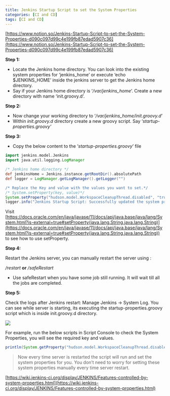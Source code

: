 ```yaml
---
title: Jenkins Startup Script to set the System Properties
categories: [CI and CD]
tags: [CI and CD]
---
```


[https://www.notion.so/Jenkins-Startup-Script-to-set-the-System-Properties-d090c097d99c4e199fb87edad5907c36](https://www.notion.so/Jenkins-Startup-Script-to-set-the-System-Properties-d090c097d99c4e199fb87edad5907c36)


**Step 1:**

- Locate the Jenkins home directory. You can look into the existing system properties for ‘jenkins_home’ or execute ‘echo $JENKINS_HOME’ inside the jenkins server to get the Jenkins home directory.
- Say if your Jenkins home directory is ‘_/var/jenkins_home_’. Create a new directory with name ‘init.groovy.d’.

**Step 2:**

- Now change your working directory to ‘_/var/jenkins_home/init.groovy.d_’
- Within _init.groovy.d_ directory create a new groovy script. Say ‘_startup-properties.groovy’_

**Step 3:**

- Copy the below content to the ‘_startup-properties.groovy_’ file

```groovy
import jenkins.model.Jenkins
import java.util.logging.LogManager

/* Jenkins home directory */
def jenkinsHome = Jenkins.instance.getRootDir().absolutePath
def logger = LogManager.getLogManager().getLogger("")

/* Replace the Key and value with the values you want to set.*/
/* System.setProperty(key, value)*/
System.setProperty("hudson.model.WorkspaceCleanupThread.disabled", "true")
logger.info("Jenkins Startup Script: Successfully updated the system properties. Script location: ${jenkinsHome}/init.groovy.d")
```


Visit [https://docs.oracle.com/en/java/javase/11/docs/api/java.base/java/lang/System.html?is-external=true#setProperty(java.lang.String,java.lang.String)](https://docs.oracle.com/en/java/javase/11/docs/api/java.base/java/lang/System.html?is-external=true#setProperty(java.lang.String,java.lang.String)) to see how to use setProperty.


**Step 4:**


Restart the Jenkins server, you can manually restart the server using :


_<Jenkins-server-URL>/restart_ **or** _<Jenkins-server-URL>/safeRestart_

- Use safeRestart when you have some job still running. It will wait till all the jobs are completed.

**Step 5:**


Check the logs after Jenkins restart: Manage Jenkins → System Log. You can see while server is starting, its executing the startup-properties.groovy script which is inside init.groovy.d directory.


![](https://miro.medium.com/max/1400/1*kjzZCxTixWCYsQbIcfRkzA.png)


For example, run the below scripts in Script Console to check the System Properties, you will see the required key and values.


```groovy
println(System.getProperty("hudson.model.WorkspaceCleanupThread.disabled"))
```


> Now every time server is restarted the script will run and set the system properties for you. You don’t need to worry for setting these system properties manually every time server restart.


[https://wiki.jenkins-ci.org/display/JENKINS/Features-controlled-by-system-properties.html](https://wiki.jenkins-ci.org/display/JENKINS/Features-controlled-by-system-properties.html)

